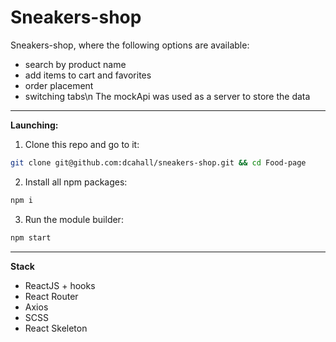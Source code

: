 # Sneakers-shop
Sneakers-shop, where the following options are available: 
- search by product name
- add items to cart and favorites
- order placement
- switching tabs\n
The mockApi was used as a server to store the data
____
**Launching:**
1. Clone this repo and go to it:
``` sh
git clone git@github.com:dcahall/sneakers-shop.git && cd Food-page
```
2. Install all npm packages:
``` sh
npm i
```
3. Run the module builder:
``` sh
npm start
```
____
**Stack**
- ReactJS + hooks
- React Router
- Axios
- SCSS
- React Skeleton
